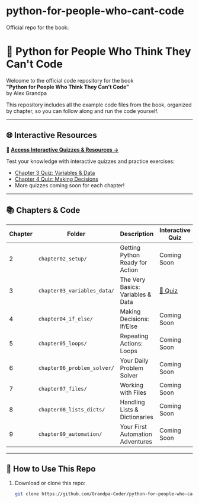 # python-for-people-who-cant-code
Official repo for the book:
# 🐍 Python for People Who Think They Can't Code

Welcome to the official code repository for the book  
**"Python for People Who Think They Can't Code"**  
by Alex Grandpa

This repository includes all the example code files from the book, organized by chapter, so you can follow along and run the code yourself.

---

## 🌐 Interactive Resources

**🎯 [Access Interactive Quizzes & Resources →](https://grandpa-coder.github.io/python-for-people-who-cant-code)**

Test your knowledge with interactive quizzes and practice exercises:
- [Chapter 3 Quiz: Variables & Data](https://grandpa-coder.github.io/python-for-people-who-cant-code/resources/chapter3-quiz.html)
- [Chapter 4 Quiz: Making Decisions](https://grandpa-coder.github.io/python-for-people-who-cant-code/resources/chapter4_quiz.html)
- More quizzes coming soon for each chapter!

---

## 📚 Chapters & Code

| Chapter | Folder | Description | Interactive Quiz |
|--------|--------|-------------|------------------|
| 2 | `chapter02_setup/` | Getting Python Ready for Action | Coming Soon |
| 3 | `chapter03_variables_data/` | The Very Basics: Variables & Data | [📝 Quiz](https://grandpa-coder.github.io/python-for-people-who-cant-code/resources/chapter3-quiz.html) |
| 4 | `chapter04_if_else/` | Making Decisions: If/Else | Coming Soon |
| 5 | `chapter05_loops/` | Repeating Actions: Loops | Coming Soon |
| 6 | `chapter06_problem_solver/` | Your Daily Problem Solver | Coming Soon |
| 7 | `chapter07_files/` | Working with Files | Coming Soon |
| 8 | `chapter08_lists_dicts/` | Handling Lists & Dictionaries | Coming Soon |
| 9 | `chapter09_automation/` | Your First Automation Adventures | Coming Soon |

---

## 🚀 How to Use This Repo

1. Download or clone this repo:
   ```bash
   git clone https://github.com/Grandpa-Coder/python-for-people-who-cant-code.git
